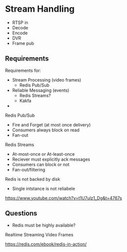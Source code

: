 # Stream Handling

- RTSP in
- Decode
- Encode
- DVR
- Frame pub

## Requirements

Requirements for:
- Stream Processing (video frames)
  - Redis Pub/Sub
- Reliable Messaging (events)
  - Redis Streams?
  - Kakfa
-

Redis Pub/Sub
- Fire and Forget (at most once delivery)
- Consumers always block on read
- Fan-out

Redis Streams
- At-most-once or At-least-once
- Reciever must explicitly ack messages
- Consumers can block or not
- Fan-out/filtering

Redis is not backed by disk
- Single intstance is not reliabele

https://www.youtube.com/watch?v=t1U7ulz1_Dg&t=4767s


## Questions

- Redis must be highly available?


Realtime Streaming Video Frames

https://redis.com/ebook/redis-in-action/

